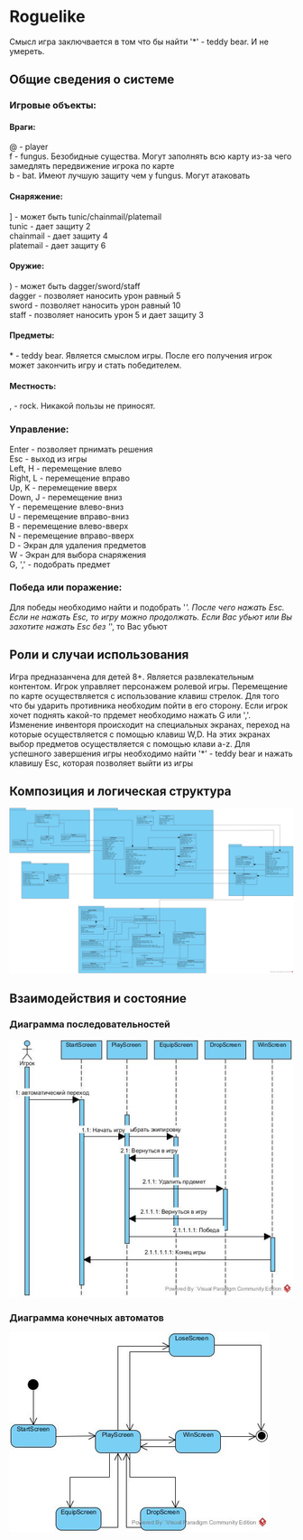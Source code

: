 # Roguelike
Смысл игра заключвается в том что бы найти '*' - teddy bear. И не умереть.  

## Общие сведения о системе
### Игровые объекты:  
#### Враги:  
@ - player  
f - fungus. Безобидные существа. Могут заполнять всю карту из-за чего замедлять передвижение игрока по карте  
b - bat. Имеют лучшую защиту чем у fungus. Могут атаковать  
  
#### Снаряжение:  
] - может быть tunic/chainmail/platemail  
		tunic - дает защиту 2  
		chainmail - дает защиту 4  
		platemail - дает защиту 6  
  
#### Оружие:  
) - может быть dagger/sword/staff  
	dagger - позволяет наносить урон равный 5  
	sword - позволяет наносить урон равный 10  
	staff - позволяет наносить урон 5 и дает защиту 3  
  
#### Предметы:  
\* - teddy bear. Является смыслом игры. После его получения игрок может закончить игру и стать победителем.  
  
#### Местность:  
, - rock. Никакой пользы не приносят.  
  
### Управление:  
Enter - позволяет прнимать решения  
Esc - выход из игры  
Left, H - перемещение влево  
Right, L - перемещение вправо  
Up, K - перемещение вверх  
Down, J - перемещение вниз  
Y - перемещение влево-вниз  
U - перемещение вправо-вниз  
B - перемещение влево-вверх  
N - перемещение вправо-вверх  
D - Экран для удаления предметов  
W - Экран для выбора снаряжения  
G, ',' - подобрать предмет  

### Победа или поражение:  
Для победы необходимо найти и подобрать '*'. После чего нажать Esc. Если не нажать Esc, то игру можно продолжать. Если Вас убьют или Вы захотите нажать Esc без '*', то Вас убьют 

## Роли и случаи использования
Игра предназанчена для детей 8+. Является развлекательным контентом. Игрок управляет персонажем ролевой игры. Перемещение по карте осуществляется с использование клавиш стрелок. Для того что бы ударить противника необходим пойти в его сторону. Если игрок хочет поднять какой-то прдемет необходимо нажать G или ','. Изменение инвенторя происходит на специальных экранах, переход на которые осуществляется с помощью клавиш W,D. На этих экранах выбор предметов осуществляется с помощью клави a-z. Для успешного завершения игры необходимо найти '*' - teddy bear и нажать клавишу Esc, которая позволяет выйти из игры

## Композиция и логическая структура
![Classes](classes.jpg)  
  
## Взаимодействия и состояние
### Диаграмма последовательностей
![Sequence](sequence.jpg)  
  
### Диаграмма конечных автоматов
![StateMachine](state_machine.jpg)


